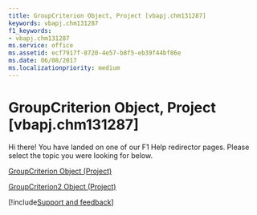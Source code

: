 ```yaml
---
title: GroupCriterion Object, Project [vbapj.chm131287]
keywords: vbapj.chm131287
f1_keywords:
- vbapj.chm131287
ms.service: office
ms.assetid: ecf7917f-8720-4e57-b8f5-eb39f44bf86e
ms.date: 06/08/2017
ms.localizationpriority: medium
---
```



# GroupCriterion Object, Project [vbapj.chm131287]

Hi there! You have landed on one of our F1 Help redirector pages. Please select the topic you were looking for below.

[GroupCriterion Object (Project)](https://msdn.microsoft.com/library/9c3f7a79-c65f-925c-98ae-c217bd6ed8f7%28Office.15%29.aspx)

[GroupCriterion2 Object (Project)](https://msdn.microsoft.com/library/06047a9d-a9db-43e0-e759-e24560da7128%28Office.15%29.aspx)

[!include[Support and feedback](~/includes/feedback-boilerplate.md)]